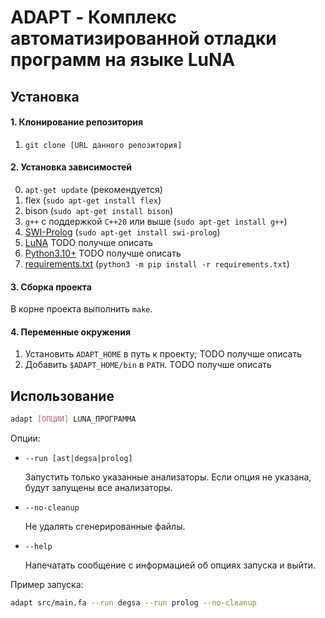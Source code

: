 # ADAPT - Комплекс автоматизированной отладки программ на языке LuNA

## Установка

#### 1. Клонирование репозитория
   1. `git clone [URL данного репозитория]`

#### 2. Установка зависимостей
   0. `apt-get update` (рекомендуется)
   1. flex (`sudo apt-get install flex`)
   2. bison (`sudo apt-get install bison`)
   3. `g++` с поддержкой `C++20` или выше (`sudo apt-get install g++`)
   4. [SWI-Prolog](https://www.swi-prolog.org/download/stable) (`sudo apt-get install swi-prolog`)
   5. [LuNA](https://gitlab.ssd.sscc.ru/luna/luna) TODO получше описать
   6. [Python3.10+](https://www.python.org/downloads/) TODO получше описать 
   7. [requirements.txt](requirements.txt) (`python3 -m pip install -r requirements.txt`) 

#### 3. Сборка проекта 

В корне проекта выполнить `make`.

#### 4. Переменные окружения
   1. Установить `ADAPT_HOME` в путь к проекту; TODO получше описать
   2. Добавить `$ADAPT_HOME/bin` в `PATH`. TODO получше описать

## Использование

```bash
adapt [ОПЦИИ] LUNA_ПРОГРАММА
```

Опции:
* `--run [ast|degsa|prolog]`

    Запустить только указанные 
    анализаторы. Если опция не указана, будут запущены все
    анализаторы.
* `--no-cleanup`
    
    Не удалять сгенерированные файлы.
* `--help`

    Напечатать сообщение с информацией об опциях запуска и выйти.

Пример запуска:
```bash
adapt src/main.fa --run degsa --run prolog --no-cleanup
```

